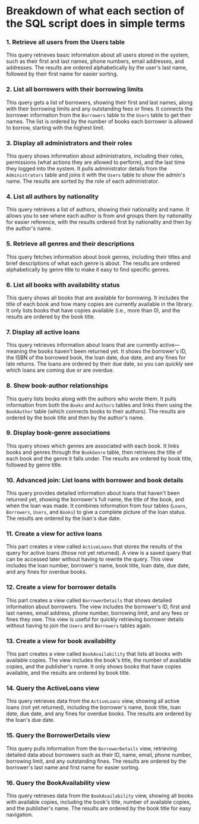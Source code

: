 # Breakdown of what each section of the SQL script does in simple terms

### 1. **Retrieve all users from the Users table**  
This query retrieves basic information about all users stored in the system, such as their first and last names, phone numbers, email addresses, and addresses. The results are ordered alphabetically by the user's last name, followed by their first name for easier sorting.

### 2. **List all borrowers with their borrowing limits**  
This query gets a list of borrowers, showing their first and last names, along with their borrowing limits and any outstanding fees or fines. It connects the borrower information from the `Borrowers` table to the `Users` table to get their names. The list is ordered by the number of books each borrower is allowed to borrow, starting with the highest limit.

### 3. **Display all administrators and their roles**  
This query shows information about administrators, including their roles, permissions (what actions they are allowed to perform), and the last time they logged into the system. It pulls administrator details from the `Administrators` table and joins it with the `Users` table to show the admin's name. The results are sorted by the role of each administrator.

### 4. **List all authors by nationality**  
This query retrieves a list of authors, showing their nationality and name. It allows you to see where each author is from and groups them by nationality for easier reference, with the results ordered first by nationality and then by the author's name.

### 5. **Retrieve all genres and their descriptions**  
This query fetches information about book genres, including their titles and brief descriptions of what each genre is about. The results are ordered alphabetically by genre title to make it easy to find specific genres.

### 6. **List all books with availability status**  
This query shows all books that are available for borrowing. It includes the title of each book and how many copies are currently available in the library. It only lists books that have copies available (i.e., more than 0), and the results are ordered by the book title.

### 7. **Display all active loans**  
This query retrieves information about loans that are currently active—meaning the books haven't been returned yet. It shows the borrower's ID, the ISBN of the borrowed book, the loan date, due date, and any fines for late returns. The loans are ordered by their due date, so you can quickly see which loans are coming due or are overdue.

### 8. **Show book-author relationships**  
This query lists books along with the authors who wrote them. It pulls information from both the `Books` and `Authors` tables and links them using the `BookAuthor` table (which connects books to their authors). The results are ordered by the book title and then by the author's name.

### 9. **Display book-genre associations**  
This query shows which genres are associated with each book. It links books and genres through the `BookGenre` table, then retrieves the title of each book and the genre it falls under. The results are ordered by book title, followed by genre title.

### 10. **Advanced join: List loans with borrower and book details**  
This query provides detailed information about loans that haven't been returned yet, showing the borrower's full name, the title of the book, and when the loan was made. It combines information from four tables (`Loans`, `Borrowers`, `Users`, and `Books`) to give a complete picture of the loan status. The results are ordered by the loan's due date.

### 11. **Create a view for active loans**  
This part creates a view called `ActiveLoans` that stores the results of the query for active loans (those not yet returned). A view is a saved query that can be accessed later without having to rewrite the query. This view includes the loan number, borrower's name, book title, loan date, due date, and any fines for overdue books.

### 12. **Create a view for borrower details**  
This part creates a view called `BorrowerDetails` that shows detailed information about borrowers. The view includes the borrower's ID, first and last names, email address, phone number, borrowing limit, and any fees or fines they owe. This view is useful for quickly retrieving borrower details without having to join the `Users` and `Borrowers` tables again.

### 13. **Create a view for book availability**  
This part creates a view called `BookAvailability` that lists all books with available copies. The view includes the book's title, the number of available copies, and the publisher's name. It only shows books that have copies available, and the results are ordered by book title.

### 14. **Query the ActiveLoans view**  
This query retrieves data from the `ActiveLoans` view, showing all active loans (not yet returned), including the borrower's name, book title, loan date, due date, and any fines for overdue books. The results are ordered by the loan's due date.

### 15. **Query the BorrowerDetails view**  
This query pulls information from the `BorrowerDetails` view, retrieving detailed data about borrowers such as their ID, name, email, phone number, borrowing limit, and any outstanding fines. The results are ordered by the borrower's last name and first name for easier sorting.

### 16. **Query the BookAvailability view**  
This query retrieves data from the `BookAvailability` view, showing all books with available copies, including the book's title, number of available copies, and the publisher's name. The results are ordered by the book title for easy navigation. 

